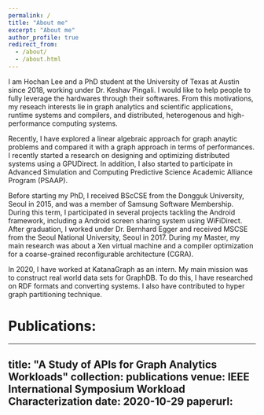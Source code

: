 ```yaml
---
permalink: /
title: "About me"
excerpt: "About me"
author_profile: true
redirect_from: 
  - /about/
  - /about.html
---
```

I am Hochan Lee and a PhD student at the University of Texas at Austin since 2018, working under Dr. Keshav
Pingali. I would like to help people to fully leverage the hardwares through their softwares. From this 
motivations, my reseach interests lie in graph analytics and scientific applications, runtime systems and
compilers, and distributed, heterogenous and high-performance computing systems. 

Recently, I have explored a linear algebraic approach for graph anaytic problems
and compared it with a graph approach in terms of performances.
I recently started a research on designing and optimizing distributed systems using a GPUDirect. 
In addition, I also started to participate in Advanced Simulation and Computing Predictive Science
Academic Alliance Program (PSAAP).

Before starting my PhD, I received BScCSE from the Dongguk University, Seoul in 2015, and
was a member of Samsung Software Membership. During this term, I participated in several 
projects tackling the Android framework, including a Android screen sharing
system using WiFiDirect. After graduation, I worked under Dr. Bernhard Egger and received MSCSE from 
the Seoul National University, Seoul in 2017. During my Master, my main research was about
a Xen virtual machine and a compiler optimization for a coarse-grained reconfigurable architecture (CGRA).

In 2020, I have worked at KatanaGraph as an intern. My main mission was to construct real world data
sets for GraphDB. To do this, I have researched on RDF formats and converting systems. 
I also have contributed to hyper graph partitioning technique.


Publications:
======
---
title: "A Study of APIs for Graph Analytics Workloads"
collection: publications
venue: IEEE International Symposium Workload Characterization
date: 2020-10-29
paperurl:
---
